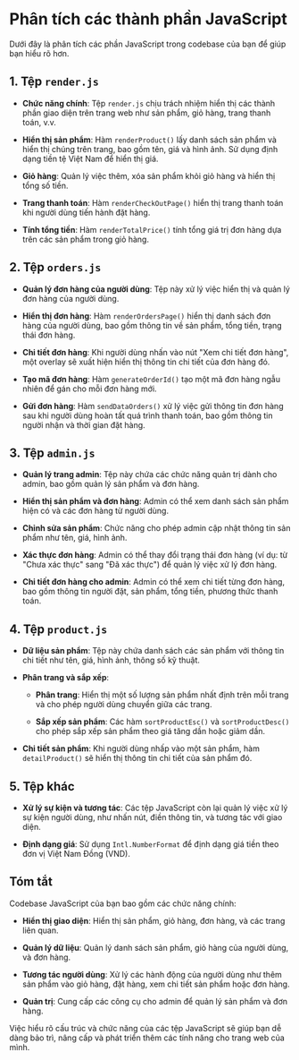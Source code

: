 # Phân tích các thành phần JavaScript

Dưới đây là phân tích các phần JavaScript trong codebase của bạn để giúp bạn hiểu rõ hơn.

## 1. Tệp `render.js`

- **Chức năng chính**: Tệp `render.js` chịu trách nhiệm hiển thị các thành phần giao diện trên trang web như sản phẩm, giỏ hàng, trang thanh toán, v.v.

- **Hiển thị sản phẩm**: Hàm `renderProduct()` lấy danh sách sản phẩm và hiển thị chúng trên trang, bao gồm tên, giá và hình ảnh. Sử dụng định dạng tiền tệ Việt Nam để hiển thị giá.

- **Giỏ hàng**: Quản lý việc thêm, xóa sản phẩm khỏi giỏ hàng và hiển thị tổng số tiền.

- **Trang thanh toán**: Hàm `renderCheckOutPage()` hiển thị trang thanh toán khi người dùng tiến hành đặt hàng.

- **Tính tổng tiền**: Hàm `renderTotalPrice()` tính tổng giá trị đơn hàng dựa trên các sản phẩm trong giỏ hàng.

## 2. Tệp `orders.js`

- **Quản lý đơn hàng của người dùng**: Tệp này xử lý việc hiển thị và quản lý đơn hàng của người dùng.

- **Hiển thị đơn hàng**: Hàm `renderOrdersPage()` hiển thị danh sách đơn hàng của người dùng, bao gồm thông tin về sản phẩm, tổng tiền, trạng thái đơn hàng.

- **Chi tiết đơn hàng**: Khi người dùng nhấn vào nút "Xem chi tiết đơn hàng", một overlay sẽ xuất hiện hiển thị thông tin chi tiết của đơn hàng đó.

- **Tạo mã đơn hàng**: Hàm `generateOrderId()` tạo một mã đơn hàng ngẫu nhiên để gán cho mỗi đơn hàng mới.

- **Gửi đơn hàng**: Hàm `sendDataOrders()` xử lý việc gửi thông tin đơn hàng sau khi người dùng hoàn tất quá trình thanh toán, bao gồm thông tin người nhận và thời gian đặt hàng.

## 3. Tệp `admin.js`

- **Quản lý trang admin**: Tệp này chứa các chức năng quản trị dành cho admin, bao gồm quản lý sản phẩm và đơn hàng.

- **Hiển thị sản phẩm và đơn hàng**: Admin có thể xem danh sách sản phẩm hiện có và các đơn hàng từ người dùng.

- **Chỉnh sửa sản phẩm**: Chức năng cho phép admin cập nhật thông tin sản phẩm như tên, giá, hình ảnh.

- **Xác thực đơn hàng**: Admin có thể thay đổi trạng thái đơn hàng (ví dụ: từ "Chưa xác thực" sang "Đã xác thực") để quản lý việc xử lý đơn hàng.

- **Chi tiết đơn hàng cho admin**: Admin có thể xem chi tiết từng đơn hàng, bao gồm thông tin người đặt, sản phẩm, tổng tiền, phương thức thanh toán.

## 4. Tệp `product.js`

- **Dữ liệu sản phẩm**: Tệp này chứa danh sách các sản phẩm với thông tin chi tiết như tên, giá, hình ảnh, thông số kỹ thuật.

- **Phân trang và sắp xếp**:

  - **Phân trang**: Hiển thị một số lượng sản phẩm nhất định trên mỗi trang và cho phép người dùng chuyển giữa các trang.

  - **Sắp xếp sản phẩm**: Các hàm `sortProductEsc()` và `sortProductDesc()` cho phép sắp xếp sản phẩm theo giá tăng dần hoặc giảm dần.

- **Chi tiết sản phẩm**: Khi người dùng nhấp vào một sản phẩm, hàm `detailProduct()` sẽ hiển thị thông tin chi tiết của sản phẩm đó.

## 5. Tệp khác

- **Xử lý sự kiện và tương tác**: Các tệp JavaScript còn lại quản lý việc xử lý sự kiện người dùng, như nhấn nút, điền thông tin, và tương tác với giao diện.

- **Định dạng giá**: Sử dụng `Intl.NumberFormat` để định dạng giá tiền theo đơn vị Việt Nam Đồng (VND).

## Tóm tắt

Codebase JavaScript của bạn bao gồm các chức năng chính:

- **Hiển thị giao diện**: Hiển thị sản phẩm, giỏ hàng, đơn hàng, và các trang liên quan.

- **Quản lý dữ liệu**: Quản lý danh sách sản phẩm, giỏ hàng của người dùng, và đơn hàng.

- **Tương tác người dùng**: Xử lý các hành động của người dùng như thêm sản phẩm vào giỏ hàng, đặt hàng, xem chi tiết sản phẩm hoặc đơn hàng.

- **Quản trị**: Cung cấp các công cụ cho admin để quản lý sản phẩm và đơn hàng.

Việc hiểu rõ cấu trúc và chức năng của các tệp JavaScript sẽ giúp bạn dễ dàng bảo trì, nâng cấp và phát triển thêm các tính năng cho trang web của mình.